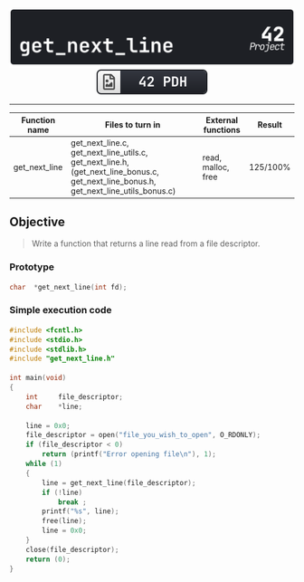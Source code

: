 <div align="center">
  <img src="https://github.com/gawbsouza/42-pdh/blob/main/dark/gnl_dark.svg"><br>
  <a href="https://github.com/gawbsouza/42-pdh"><img src="https://github.com/gawbsouza/42-pdh/blob/main/badge/42pdh_badge.svg"></a>
</div>

___
Function name | Files to turn in | External functions | Result
--- | --- | --- | ---
get_next_line | get_next_line.c, get_next_line_utils.c, get_next_line.h, (get_next_line_bonus.c, get_next_line_bonus.h, get_next_line_utils_bonus.c) | read, malloc, free | 125/100%

## Objective
> Write a function that returns a line read from a file descriptor.

### Prototype
```c
char  *get_next_line(int fd);
```

### Simple execution code

```c
#include <fcntl.h>
#include <stdio.h>
#include <stdlib.h>
#include "get_next_line.h"

int main(void)
{
	int		file_descriptor;
	char	*line;
  
	line = 0x0;
	file_descriptor = open("file_you_wish_to_open", O_RDONLY);
	if (file_descriptor < 0)
		return (printf("Error opening file\n"), 1);
	while (1)
	{
  		line = get_next_line(file_descriptor);
		if (!line)
			break ;
		printf("%s", line);
		free(line);
		line = 0x0;
	}
	close(file_descriptor);
	return (0);
}
```
